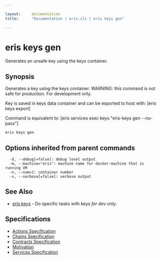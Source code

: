 ```yaml
---

layout:     documentation
title:      "Documentation | eris:cli | eris keys gen"

---
```


# eris keys gen

Generates an unsafe key using the keys container.

## Synopsis

Generates a key using the keys container.
WARNING: this command is not safe for production.
For development only.

Key is saved in keys data container and can be 
exported to host with: [eris keys export]

Command is equivalent to: [eris services exec keys "eris-keys gen --no-pass"]

```bash
eris keys gen
```

## Options inherited from parent commands

```
  -d, --debug[=false]: debug level output
  -m, --machine="eris": machine name for docker-machine that is running VM
  -n, --num=1: container number
  -v, --verbose[=false]: verbose output
```

## See Also

* [eris keys](https://docs.erisindustries.com/documentation/eris-cli/0.11.0/eris_keys/)	 - Do specific tasks with keys *for dev only*.

## Specifications

* [Actions Specification](https://docs.erisindustries.com/documentation/eris-cli/0.11.0/actions_specification/)
* [Chains Specification](https://docs.erisindustries.com/documentation/eris-cli/0.11.0/chains_specification/)
* [Contracts Specification](https://docs.erisindustries.com/documentation/eris-cli/0.11.0/contracts_specification/)
* [Motivation](https://docs.erisindustries.com/documentation/eris-cli/0.11.0/motivation/)
* [Services Specification](https://docs.erisindustries.com/documentation/eris-cli/0.11.0/services_specification/)

